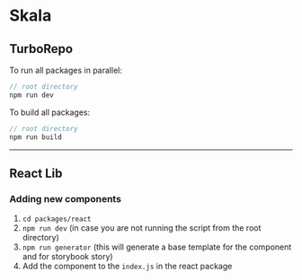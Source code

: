 # Skala

## TurboRepo

To run all packages in parallel:

```javascript
// root directory
npm run dev
```

To build all packages:

```javascript
// root directory
npm run build
```

---

## React Lib

### Adding new components

1. `cd packages/react`
2. `npm run dev` (in case you are not running the script from the root directory)
3. `npm run generator` (this will generate a base template for the component and for storybook story)
4. Add the component to the `index.js` in the react package

